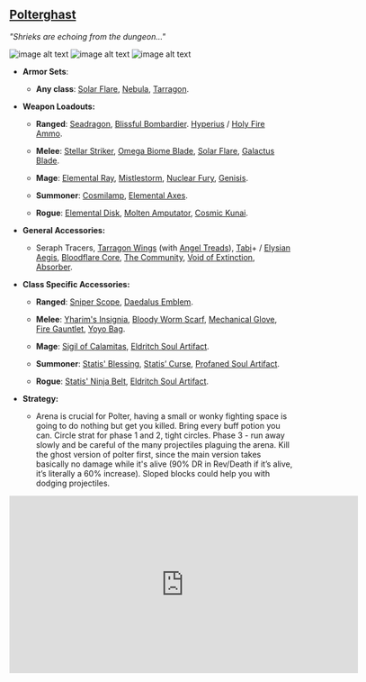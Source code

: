 ## [Polterghast](https://calamitymod.gamepedia.com/Polterghast)

*"Shrieks are echoing from the dungeon…"*

![image alt text](../public/BMbpD6rCZ1qoniF20u7H2A_img_68.png)
![image alt text](../public/BMbpD6rCZ1qoniF20u7H2A_img_69.png)
![image alt text](../public/BMbpD6rCZ1qoniF20u7H2A_img_70.png)

* **Armor Sets**:

    * **Any class**: [Solar Flare](https://terraria.gamepedia.com/Solar_Flare_armor), [Nebula](https://terraria.gamepedia.com/Nebula_armor), [Tarragon](https://calamitymod.gamepedia.com/Tarragon_armor).

* **Weapon Loadouts:**

    * **Ranged**: [Seadragon](https://calamitymod.gamepedia.com/Seadragon), [Blissful Bombardier](https://calamitymod.gamepedia.com/Blissful_Bombardier). [Hyperius](https://calamitymod.gamepedia.com/Hyperius_Bullet) / [Holy Fire Ammo](https://calamitymod.gamepedia.com/Holy_Fire_Bullet).

    * **Melee**: [Stellar Striker](https://calamitymod.gamepedia.com/Stellar_Striker), [Omega Biome Blade](https://calamitymod.gamepedia.com/Omega_Biome_Blade), [Solar Flare](https://calamitymod.gamepedia.com/Solar_Flare), [Galactus Blade](https://calamitymod.gamepedia.com/Galactus_Blade).

    * **Mage**: [Elemental Ray](https://calamitymod.gamepedia.com/Elemental_Ray), [Mistlestorm](https://calamitymod.gamepedia.com/Mistlestorm), [Nuclear Fury](https://calamitymod.gamepedia.com/Nuclear_Fury), [Genisis](https://calamitymod.gamepedia.com/Genisis).

    * **Summoner**: [Cosmilamp](https://calamitymod.gamepedia.com/Cosmilamp), [Elemental Axes](https://calamitymod.gamepedia.com/Elemental_Axe).

    * **Rogue**: [Elemental Disk](https://calamitymod.gamepedia.com/Elemental_Disk), [Molten Amputator](https://calamitymod.gamepedia.com/Molten_Amputator), [Cosmic Kunai](https://calamitymod.gamepedia.com/Cosmic_Kunai).

* **General Accessories:**

    * Seraph Tracers, [Tarragon Wings](https://calamitymod.gamepedia.com/Wings) (with [Angel Treads](https://calamitymod.gamepedia.com/Angel_Treads)), [Tabi](https://terraria.gamepedia.com/Tabi)+ / [Elysian Aegis](https://calamitymod.gamepedia.com/Elysian_Aegis), [Bloodflare Core](https://calamitymod.gamepedia.com/Bloodflare_Core), [The Community](https://calamitymod.gamepedia.com/The_Community), [Void of Extinction](https://calamitymod.gamepedia.com/Void_of_Extinction), [Absorber](https://calamitymod.gamepedia.com/The_Absorber).

* **Class Specific Accessories:**

    * **Ranged**: [Sniper Scope](https://terraria.gamepedia.com/Sniper_Scope), [Daedalus Emblem](https://calamitymod.gamepedia.com/Daedalus_Emblem).

    * **Melee**: [Yharim's Insignia](https://calamitymod.gamepedia.com/Yharim%27s_Insignia), [Bloody Worm Scarf](https://calamitymod.gamepedia.com/Bloody_Worm_Scarf), [Mechanical Glove](https://terraria.gamepedia.com/Mechanical_Glove), [Fire Gauntlet](https://terraria.gamepedia.com/Fire_Gauntlet), [Yoyo Bag](https://terraria.gamepedia.com/Yoyo_Bag).

    * **Mage**: [Sigil of Calamitas](https://calamitymod.gamepedia.com/Sigil_of_Calamitas), [Eldritch Soul Artifact](https://calamitymod.gamepedia.com/Eldritch_Soul_Artifact).

    * **Summoner**: [Statis' Blessing](https://calamitymod.gamepedia.com/Statis%27_Blessing), [Statis’ Curse](https://calamitymod.gamepedia.com/Statis%27_Curse), [Profaned Soul Artifact](https://calamitymod.gamepedia.com/Profaned_Soul_Artifact).

    * **Rogue**: [Statis' Ninja Belt](https://calamitymod.gamepedia.com/Statis%27_Ninja_Belt), [Eldritch Soul Artifact](https://calamitymod.gamepedia.com/Eldritch_Soul_Artifact).

* **Strategy:**

    * Arena is crucial for Polter, having a small or wonky fighting space is going to do nothing but get you killed. Bring every buff potion you can. Circle strat for phase 1 and 2, tight circles. Phase 3 - run away slowly and be careful of the many projectiles plaguing the arena. Kill the ghost version of polter first, since the main version takes basically no damage while it's alive (90% DR in Rev/Death if it’s alive, it’s literally a 60% increase). Sloped blocks could help you with dodging projectiles.

<div align="center"><iframe width="620" height="315" src="https://www.youtube.com/embed/ltvOkjs-LG0" frameborder="0" allowfullscreen></iframe></div>
